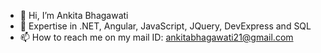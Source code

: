 - 👋 Hi, I’m Ankita Bhagawati
- 🌱 Expertise in .NET, Angular, JavaScript, JQuery, DevExpress and SQL
- 📫 How to reach me on my mail ID: ankitabhagawati21@gmail.com

<!---
ankitaBhagawati/ankitaBhagawati is a ✨ special ✨ repository because its `README.md` (this file) appears on your GitHub profile.
You can click the Preview link to take a look at your changes.
--->
